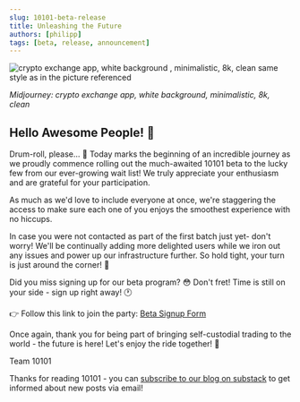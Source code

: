 ```yaml
---
slug: 10101-beta-release
title: Unleashing the Future
authors: [philipp]
tags: [beta, release, announcement]
---
```


![crypto exchange app, white background , minimalistic, 8k, clean same style as in the picture referenced](https://substack-post-media.s3.amazonaws.com/public/images/387e182b-5a0f-44ab-94f6-3e60f9f46cd1_1024x1024.png "crypto exchange app, white background , minimalistic, 8k, clean same style as in the picture referenced")

_Midjourney: crypto exchange app, white background, minimalistic, 8k, clean_

## Hello Awesome People! 🚀

Drum-roll, please... 🥁 Today marks the beginning of an incredible journey as we proudly commence rolling out the much-awaited 10101 beta to the lucky few from our ever-growing wait list! We truly appreciate your enthusiasm and are grateful for your participation.

As much as we'd love to include everyone at once, we're staggering the access to make sure each one of you enjoys the smoothest experience with no hiccups.

In case you were not contacted as part of the first batch just yet- don't worry! We'll be continually adding more delighted users while we iron out any issues and power up our infrastructure further. So hold tight, your turn is just around the corner! 🎢

Did you miss signing up for our beta program? 😳 Don't fret! Time is still on your side - sign up right away! 🕐

👉 Follow this link to join the party: [Beta Signup Form](https://9hxmx82rnq8.typeform.com/to/UiZyrhSC)

Once again, thank you for being part of bringing self-custodial trading to the world - the future is here! Let's enjoy the ride together! 🎉

Team 10101

Thanks for reading 10101 - you can [subscribe to our blog on substack](https://10101.substack.com/) to get informed about new posts via email!
